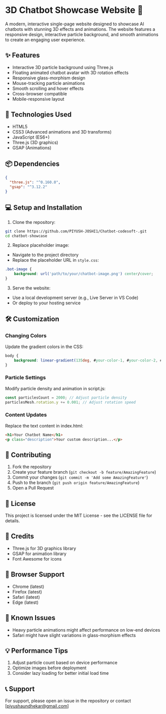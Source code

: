 # 3D Chatbot Showcase Website 🤖

A modern, interactive single-page website designed to showcase AI chatbots with stunning 3D effects and animations. The website features a responsive design, interactive particle background, and smooth animations to create an engaging user experience.



## ✨ Features

- Interactive 3D particle background using Three.js
- Floating animated chatbot avatar with 3D rotation effects
- Responsive glass-morphism design
- Mouse-tracking particle animations
- Smooth scrolling and hover effects
- Cross-browser compatible
- Mobile-responsive layout

## 🚀 Technologies Used

- HTML5
- CSS3 (Advanced animations and 3D transforms)
- JavaScript (ES6+)
- Three.js (3D graphics)
- GSAP (Animations)

## 📦 Dependencies

```json
{
  "three.js": "^0.160.0",
  "gsap": "^3.12.2"
}
```

## 💻 Setup and Installation

1. Clone the repository:
```bash
git clone https://github.com/PIYUSH-JOSHI1/Chatbot-codesoft-.git
cd chatbot-showcase
```

2. Replace placeholder image:
- Navigate to the project directory
- Replace the placeholder URL in `style.css`:
```css
.bot-image {
    background: url('path/to/your/chatbot-image.png') center/cover;
}
```

3. Serve the website:
- Use a local development server (e.g., Live Server in VS Code)
- Or deploy to your hosting service

## 🛠️ Customization

### Changing Colors
Update the gradient colors in the CSS:
```css
body {
    background: linear-gradient(135deg, #your-color-1, #your-color-2, #your-color-3);
}
```

### Particle Settings
Modify particle density and animation in script.js:
```javascript
const particlesCount = 2000; // Adjust particle density
particlesMesh.rotation.y += 0.001; // Adjust rotation speed
```

### Content Updates
Replace the text content in index.html:
```html
<h1>Your Chatbot Name</h1>
<p class="description">Your custom description...</p>
```

## 🤝 Contributing

1. Fork the repository
2. Create your feature branch (`git checkout -b feature/AmazingFeature`)
3. Commit your changes (`git commit -m 'Add some AmazingFeature'`)
4. Push to the branch (`git push origin feature/AmazingFeature`)
5. Open a Pull Request

## 📝 License

This project is licensed under the MIT License - see the LICENSE file for details.

## 🌟 Credits

- Three.js for 3D graphics library
- GSAP for animation library
- Font Awesome for icons

## 📱 Browser Support

- Chrome (latest)
- Firefox (latest)
- Safari (latest)
- Edge (latest)

## 🚨 Known Issues

- Heavy particle animations might affect performance on low-end devices
- Safari might have slight variations in glass-morphism effects

## 💡 Performance Tips

1. Adjust particle count based on device performance
2. Optimize images before deployment
3. Consider lazy loading for better initial load time

## 📞 Support

For support, please open an issue in the repository or contact [piyushaundhekar@gmail.com]
